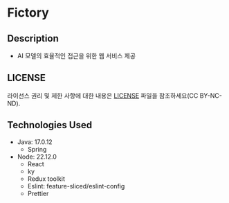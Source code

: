 # Fictory


## Description

- AI 모델의 효율적인 접근을 위한 웹 서비스 제공


## LICENSE

라이선스 권리 및 제한 사항에 대한 내용은 [LICENSE](LICENSE.md) 파일을 참조하세요(CC BY-NC-ND).

## Technologies Used

- Java: 17.0.12
    - Spring
- Node: 22.12.0
    - React
    - ky
    - Redux toolkit
    - Eslint: feature-sliced/eslint-config
    - Prettier